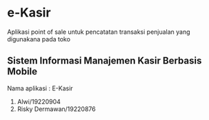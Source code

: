 # e-Kasir
Aplikasi point of sale untuk pencatatan transaksi penjualan yang digunakana pada toko

## Sistem Informasi Manajemen Kasir Berbasis Mobile
Nama aplikasi : E-Kasir
1. Alwi/19220904 
2. Risky Dermawan/19220876 
